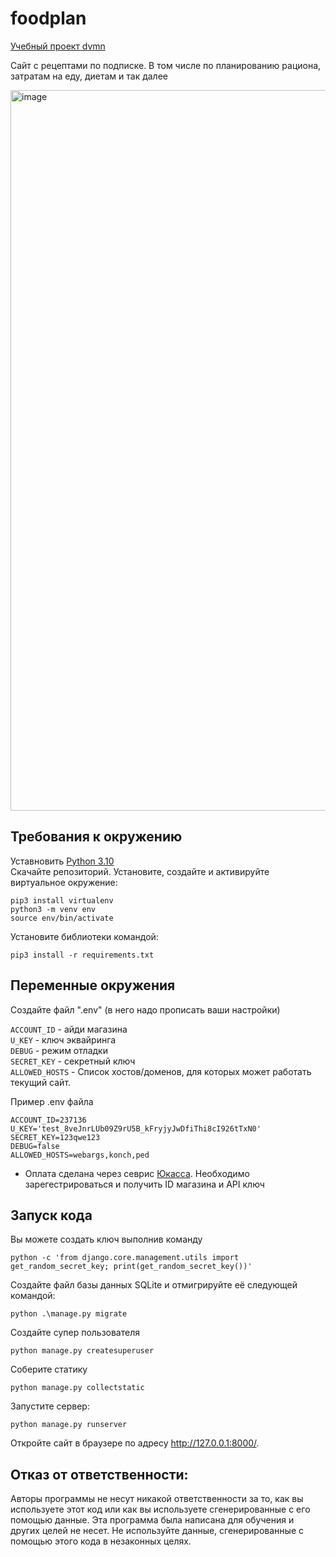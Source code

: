 # foodplan
[Учебный проект dvmn](https://dvmn.org/modules/)

Cайт с рецептами по подписке. В том числе по планированию рациона, затратам на еду, диетам и так далее

<img width="1153" alt="image" src="https://github.com/Prikur76/foodplan/assets/55636018/2c32f7e4-0780-41b3-94dc-cb1a6d06b8a6">


## Требования к окружению 
Уставновить [Python 3.10](https://www.python.org/downloads/)    
Скачайте репозиторий.
Установите, создайте и активируйте виртуальное окружение:
```
pip3 install virtualenv
python3 -m venv env
source env/bin/activate
```
Установите библиотеки командой: 
```
pip3 install -r requirements.txt
```

## Переменные окружения     
Создайте файл ".env" (в него надо прописать ваши настройки)  

`ACCOUNT_ID` - айди магазина          
`U_KEY` - ключ эквайринга           
`DEBUG` - режим отладки              
`SECRET_KEY` - секретный ключ    
`ALLOWED_HOSTS` - Список хостов/доменов, для которых может работать текущий сайт.    
     
Пример .env файла    
```
ACCOUNT_ID=237136
U_KEY='test_8veJnrLUb09Z9rU5B_kFryjyJwDfiThi8cI926tTxN0'
SECRET_KEY=123qwe123
DEBUG=false
ALLOWED_HOSTS=webargs,konch,ped
```

- Оплата сделана через севрис [Юкасса](https://yookassa.ru). Необходимо зарегестрироваться и получить ID  магазина и API  ключ

## Запуск кода  


Вы можете создать ключ выполнив команду
```
python -c 'from django.core.management.utils import get_random_secret_key; print(get_random_secret_key())'
```

Создайте файл базы данных SQLite и отмигрируйте её следующей командой:
```
python .\manage.py migrate  
```

Создайте супер пользователя
```
python manage.py createsuperuser
```

Соберите статику
```
python manage.py collectstatic
```

Запустите сервер:
```
python manage.py runserver
```

Откройте сайт в браузере по адресу http://127.0.0.1:8000/.

## Отказ от ответственности:
Авторы программы не несут никакой ответственности за то, как вы используете этот код или как вы используете сгенерированные с его помощью данные. Эта программа была написана для обучения и других целей не несет. Не используйте данные, сгенерированные с помощью этого кода в незаконных целях.
